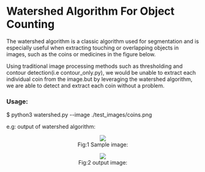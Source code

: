# Watershed Algorithm For Object Counting

The watershed algorithm is a classic algorithm used for segmentation and is especially useful when extracting 
touching or overlapping objects in images, such as the coins or medicines in the figure below.

Using traditional image processing methods such as thresholding and contour detection(i.e contour_only.py), 
we would be unable to extract each individual coin from the image.but by leveraging the watershed algorithm, 
we are able to detect and extract each coin  without a problem.

<h3>Usage:</h3>
$ python3 watershed.py --image ./test_images/coins.png

e.g: output of watershed algorithm:<br>

<p align="center">
 <img src="https://github.com/mayuridube/watershed_algorithm/blob/master/test_images/coins.png"></img><br>
 Fig:1 Sample image:<br>
</p>


<p align="center">
 <img src="https://github.com/mayuridube/watershed_algorithm/blob/master/watershed_op/coins_op.jpg"></img><br>
 Fig:2 output image:<br>
</p>



